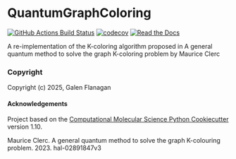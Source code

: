 QuantumGraphColoring
==============================
[//]: # (Badges)
[![GitHub Actions Build Status](https://github.com/FlanagG21/quantumgraphcoloring/workflows/CI/badge.svg)](https://github.com/FlanagG21/quantumgraphcoloring/actions?query=workflow%3ACI)
[![codecov](https://codecov.io/gh/FlanagG21/QuantumGraphColoring/branch/main/graph/badge.svg)](https://codecov.io/gh/FlanagG21/QuantumGraphColoring/branch/main)
[![Read the Docs](https://img.shields.io/readthedocs/quantumgraphcoloring/latest.svg)](https://quantumgraphcoloring.readthedocs.io/en/latest/)

A re-implementation of the K-coloring algorithm proposed in A general quantum method to solve the graph K-coloring problem by Maurice Clerc

### Copyright

Copyright (c) 2025, Galen Flanagan


#### Acknowledgements
 
Project based on the 
[Computational Molecular Science Python Cookiecutter](https://github.com/molssi/cookiecutter-cms) version 1.10.

Maurice Clerc. A general quantum method to solve the graph K-colouring problem. 2023. hal-02891847v3
